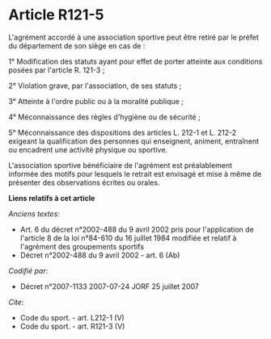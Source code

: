 # Article R121-5

L'agrément accordé à une association sportive peut être retiré par le préfet du département de son siège en cas de : 

1° Modification des statuts ayant pour effet de porter atteinte aux conditions posées par l'article R. 121-3 ; 

2° Violation grave, par l'association, de ses statuts ; 

3° Atteinte à l'ordre public ou à la moralité publique ; 

4° Méconnaissance des règles d'hygiène ou de sécurité ; 

5° Méconnaissance des dispositions des articles L. 212-1 et L. 212-2 exigeant la qualification des personnes qui enseignent,
animent, entraînent ou encadrent une activité physique ou sportive.

L'association sportive bénéficiaire de l'agrément est préalablement informée des motifs pour lesquels le retrait est envisagé
et mise à même de présenter des observations écrites ou orales.

**Liens relatifs à cet article**

_Anciens textes_:

  - Art. 6 du décret n°2002-488 du 9 avril 2002 pris pour l'application de l'article 8 de la loi n°84-610 du 16 juillet 1984 modifiée et relatif à l'agrément des groupements sportifs
  - Décret n°2002-488 du 9 avril 2002 - art. 6 (Ab)

_Codifié par_:

  - Décret n°2007-1133 2007-07-24 JORF 25 juillet 2007

_Cite_:

  - Code du sport. - art. L212-1 (V)
  - Code du sport. - art. R121-3 (V)
